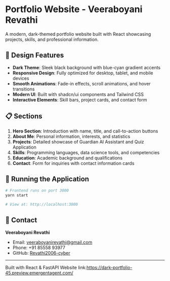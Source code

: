 # Portfolio Website - Veeraboyani Revathi

A modern, dark-themed portfolio website built with React showcasing projects, skills, and professional information.

## 🎨 Design Features

- **Dark Theme**: Sleek black background with blue-cyan gradient accents
- **Responsive Design**: Fully optimized for desktop, tablet, and mobile devices
- **Smooth Animations**: Fade-in effects, scroll animations, and hover transitions
- **Modern UI**: Built with shadcn/ui components and Tailwind CSS
- **Interactive Elements**: Skill bars, project cards, and contact form

## 📋 Sections

1. **Hero Section**: Introduction with name, title, and call-to-action buttons
2. **About Me**: Personal information, interests, and statistics
3. **Projects**: Detailed showcase of Guardian AI Assistant and Quiz Application
4. **Skills**: Programming languages, data science tools, and competencies
5. **Education**: Academic background and qualifications
6. **Contact**: Form for inquiries with contact information cards

## 🚀 Running the Application

```bash
# Frontend runs on port 3000
yarn start

# View at: http://localhost:3000
```

## 👤 Contact

**Veeraboyani Revathi**
- Email: veeraboyanirevathi@gmail.com
- Phone: +91 85558 93977
- GitHub: [Revathi2006-cyber](https://github.com/Revathi2006-cyber)

---

Built with React & FastAPI
Website link:https://dark-portfolio-45.preview.emergentagent.com/
